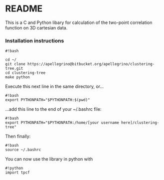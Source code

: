# README #

This is a C and Python libary for calculation of the two-point correlation function on 3D cartesian data.

### Installation instructions ###

```
#!bash

cd ~/
git clone https://apellegrino@bitbucket.org/apellegrino/clustering-tree.git
cd clustering-tree
make python
```
Execute this next line in the same directory, or...
```
#!bash
export PYTHONPATH="$PYTHONPATH:$(pwd)"
```
...add this line to the end of your ~/.bashrc file:
```
#!bash
export PYTHONPATH="$PYTHONPATH:/home/[your username here]/clustering-tree"
```
Then finally:
```
#!bash
source ~/.bashrc
```
You can now use the library in python with
```
#!python
import tpcf
```